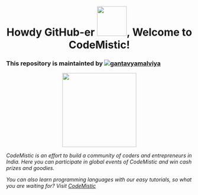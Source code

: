 <h1 align="center">Howdy GitHub-er <img src="https://i.pinimg.com/originals/8a/a4/59/8aa4595fb24b6ed585dddac4622b2445.gif" width="80">, Welcome to CodeMistic!</h1>

### This repository is maintainted by <a href="https://www.linkedin.com/in/gantavyamalviya/" target="blank"><img src="https://img.shields.io/badge/-Gantavya Malviya-blue?style=flat-square&logo=Linkedin&logoColor=white&link=https://www.linkedin.com/in/gantavyamalviya/" alt="gantavyamalviya"/></a>

<a href="https://codemistic.github.io/">
<p align="center">
<img src="https://codemistic.github.io/favicon.png" height="200"/>
</p></a>

<p><i> CodeMistic is an effort to build a community of coders and entrepreneurs in India.
Here you can participate in global events of CodeMistic and win cash prizes and goodies.

You can also learn programming languages with our easy tutorials, so what you are waiting for? Visit <a href="https://codemistic.github.io/"> CodeMistic </a></i>
  </p>
